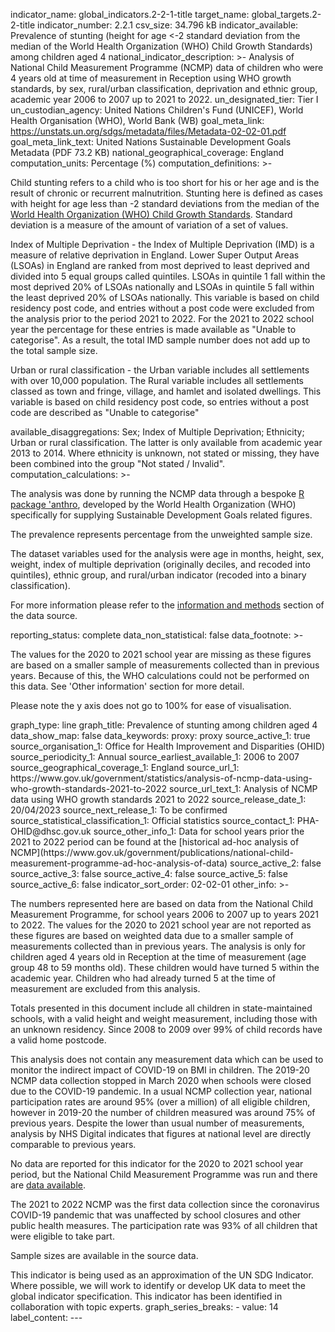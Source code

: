 indicator_name: global_indicators.2-2-1-title
target_name: global_targets.2-2-title
indicator_number: 2.2.1
csv_size: 34.796 kB
indicator_available: Prevalence of stunting (height for age <-2 standard deviation from the median of the World Health Organization (WHO) Child Growth Standards) among children aged 4
national_indicator_description: >-
  Analysis of National Child Measurement Programme (NCMP) data of children who were 4 years old at time of measurement in Reception using WHO growth standards, by sex, rural/urban classification, deprivation and ethnic group, academic year 2006 to 2007 up to 2021 to 2022.
un_designated_tier: Tier I
un_custodian_agency: United Nations Children's Fund (UNICEF), World Health Organisation (WHO), World Bank (WB)
goal_meta_link: https://unstats.un.org/sdgs/metadata/files/Metadata-02-02-01.pdf
goal_meta_link_text: United Nations Sustainable Development Goals Metadata (PDF 73.2 KB)
national_geographical_coverage: England
computation_units: Percentage (%)
computation_definitions: >-
  <p>Child stunting refers to a child who is too short for his or her age and is the result of chronic or recurrent malnutrition. Stunting here is defined as cases with height for age less than -2 standard deviations from the median of the <a href="https://www.who.int/tools/child-growth-standards">World Health Organization (WHO) Child Growth Standards</a>. Standard deviation is a measure of the amount of variation of a set of values.</p><p> Index of Multiple Deprivation - the Index of Multiple Deprivation (IMD)  is a measure of relative deprivation in England. Lower
  Super Output Areas (LSOAs) in England are ranked from most deprived to least deprived and divided into 5 equal groups called quintiles. LSOAs in quintile 1 fall within the most deprived 20% of LSOAs nationally and LSOAs in quintile 5 fall within the least deprived 20% of LSOAs
  nationally. This variable is based on child residency post code, and entries without a post code were excluded from the analysis prior to the period 2021 to 2022. For the 2021 to 2022 school year the percentage for these entries is made available as "Unable to categorise". As a result,
  the total IMD sample number does not add up to the total sample size. </p><p> Urban or rural classification - the Urban variable includes all settlements with over 10,000 population. The Rural variable includes all settlements classed as town and fringe, village, and hamlet and isolated
  dwellings. This variable is based on child residency post code, so entries without a post code are described as "Unable to categorise"</p>
available_disaggregations: Sex; Index of Multiple Deprivation; Ethnicity; Urban or rural classification. The latter is only available from academic year 2013 to 2014. Where ethnicity is unknown, not stated or missing, they have been combined into the group "Not stated / Invalid".
computation_calculations: >-
  <p>The analysis was done by running the NCMP data through a bespoke <a href='https://www.who.int/tools/child-growth-standards/software'>R package 'anthro</a>, developed by the World Health Organization (WHO) specifically for supplying Sustainable Development Goals related figures. <p/>
  <p> The prevalence represents percentage from the unweighted sample size. <p> The dataset variables used for the analysis were age in months, height, sex, weight, index of multiple deprivation (originally deciles, and recoded into quintiles), ethnic group, and rural/urban indicator
  (recoded into a binary classification).</p> <p>For more information please refer to the <a href='https://www.gov.uk/government/statistics/analysis-of-ncmp-data-using-who-growth-standards-2021-to-2022/ncmp-data-using-who-growth-standards-information-and-methods'>information and
  methods</a> section of the data source. </p>
reporting_status: complete
data_non_statistical: false
data_footnote: >-
  <p> The values for the 2020 to 2021 school year are missing as these figures are based on a smaller sample of measurements collected than in previous years. Because of this, the WHO calculations could not be performed on this data. See 'Other information' section for more detail. </p><p>
  Please note the y axis does not go to 100% for ease of visualisation. </p>
graph_type: line
graph_title: Prevalence of stunting among children aged 4
data_show_map: false
data_keywords:
proxy: proxy
source_active_1: true
source_organisation_1: Office for Health Improvement and Disparities (OHID)
source_periodicity_1: Annual
source_earliest_available_1: 2006 to 2007
source_geographical_coverage_1: England
source_url_1: https://www.gov.uk/government/statistics/analysis-of-ncmp-data-using-who-growth-standards-2021-to-2022
source_url_text_1: Analysis of NCMP data using WHO growth standards 2021 to 2022
source_release_date_1: 20/04/2023
source_next_release_1: To be confirmed
source_statistical_classification_1: Official statistics
source_contact_1: PHA-OHID@dhsc.gov.uk
source_other_info_1: Data for school years prior the 2021 to 2022 period can be found at the [historical ad-hoc analysis of NCMP](https://www.gov.uk/government/publications/national-child-measurement-programme-ad-hoc-analysis-of-data)
source_active_2: false
source_active_3: false
source_active_4: false
source_active_5: false
source_active_6: false
indicator_sort_order: 02-02-01
other_info: >-
  <p> The numbers represented here are based on data from the National Child Measurement Programme, for school years 2006 to 2007 up to years 2021 to 2022. The values for the 2020 to 2021 school year are not reported as these figures are based on weighted data due to a smaller sample of
  measurements collected than in previous years. The analysis is only for children aged 4 years old in Reception at the time of measurement (age group 48 to 59 months old). These children would have turned 5 within the academic year. Children who had already turned 5 at the time of
  measurement are excluded from this analysis. <p/><p> Totals presented in this document include all children in state-maintained schools, with a valid height and weight measurement, including those with an unknown residency. Since 2008 to 2009 over 99% of child records have a valid home
  postcode. <p/> <p> This analysis does not contain any measurement data which can be used to monitor the indirect impact of COVID-19 on BMI in children. The 2019-20 NCMP data collection stopped in March 2020 when schools were closed due to the COVID-19 pandemic. In a usual NCMP collection
  year, national participation rates are around 95% (over a million) of all eligible children, however in 2019-20 the number of children measured was around 75% of previous years. Despite the lower than usual number of measurements, analysis by NHS Digital indicates that figures at
  national level are directly comparable to previous years. </p> <p>No data are reported for this indicator for the 2020 to 2021 school year period, but the National Child Measurement Programme was run and there are <a href='https://digital.nhs.uk/data-and-information/publications/statistical/national-child-measurement-programme/2020-21-school-year'>data available</a>. </p> <p>The 2021 to 2022 NCMP was the first data collection since the coronavirus COVID-19 pandemic that was unaffected by school closures and other public health measures.
  The participation rate was 93% of all children that were eligible to take part. </p> <p> Sample sizes are available in the source data.<p/> This indicator is being used as an approximation of the UN SDG Indicator. Where possible, we will work to identify or develop UK data to meet the
  global indicator specification. This indicator has been identified in collaboration with topic experts.
graph_series_breaks:
 - value: 14
   label_content: 
---
